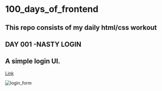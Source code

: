 # 100_days_of_frontend
## This repo consists of my daily html/css  workout 
## DAY 001 -NASTY LOGIN 
## A simple login UI.
[Link](https://nasty-login.netlify.app/)

![login_form](https://user-images.githubusercontent.com/83149058/140903792-6c9e958f-1ba9-4bf3-b254-32fef78f5776.PNG)

 
